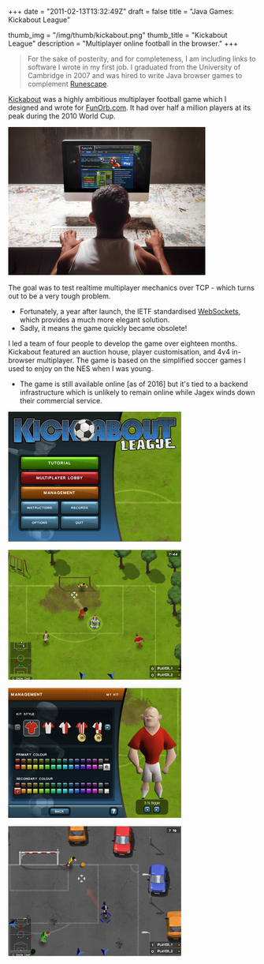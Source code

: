 +++
date = "2011-02-13T13:32:49Z"
draft = false
title = "Java Games: Kickabout League"

thumb_img = "/img/thumb/kickabout.png"
thumb_title = "Kickabout League"
description = "Multiplayer online football in the browser."
+++

> For the sake of posterity, and for completeness, I am including links to software I wrote in my first job. I graduated from the University of Cambridge in 2007 and was hired to write Java browser games to complement [Runescape](http://runescape.com).

[Kickabout](http://www.funorb.com/info.ws?game=kickabout) was a highly ambitious multiplayer football game which I designed and wrote for [FunOrb.com](http://funorb.com). It had over half a million players at its peak during the 2010 World Cup.

[![Kickabout](/img/games_kickabout.jpg)](http://www.funorb.com/info.ws?game=kickabout)

The goal was to test realtime multiplayer mechanics over TCP - which turns out to be a very tough problem.

* Fortunately, a year after launch, the IETF standardised [WebSockets](https://en.wikipedia.org/wiki/WebSocket), which provides a much more elegant solution.
* Sadly, it means the game quickly became obsolete!

I led a team of four people to develop the game over eighteen months. Kickabout featured an auction house, player customisation, and 4v4 in-browser multiplayer. The game is based on the simplified soccer games I used to enjoy on the NES when I was young. 

* The game is still available online [as of 2016] but it's tied to a backend infrastructure which is unlikely to remain online while Jagex winds down their commercial service.

![Screenshot 4](/img/kickabout4.jpg)

![Screenshot 1](/img/kickabout1.jpg)

![Screenshot 2](/img/kickabout2.jpg)

![Screenshot 3](/img/kickabout3.jpg)
